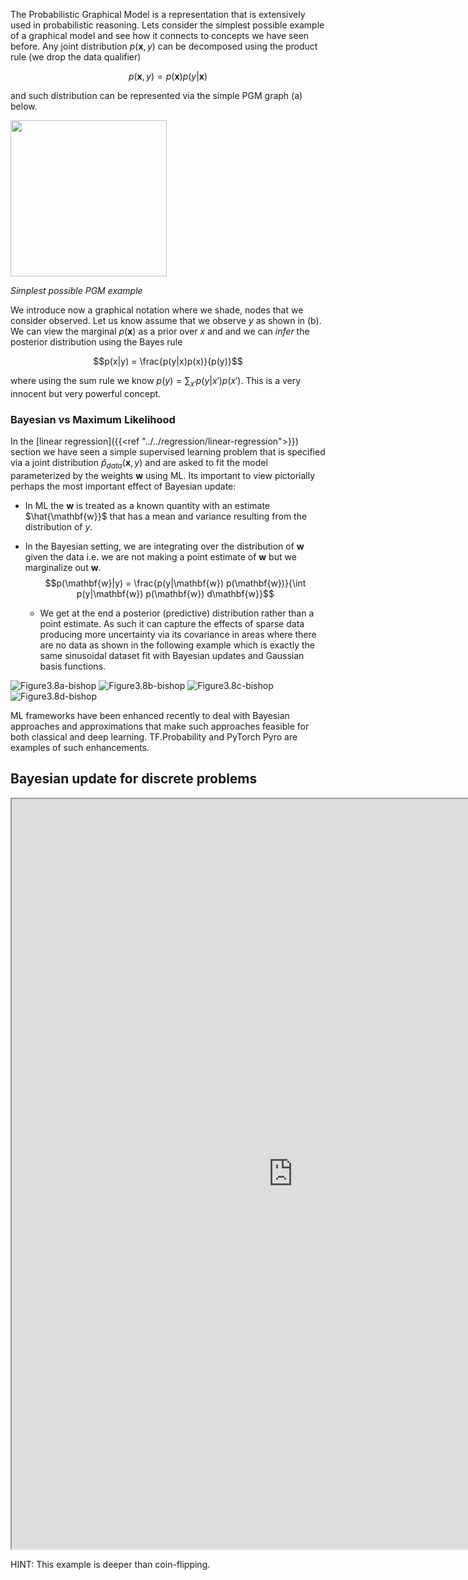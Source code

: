 The Probabilistic Graphical Model is a representation that is extensively used in probabilistic reasoning. Lets consider the simplest possible example of a graphical model and see how it connects to concepts we have seen before. Any joint distribution $p(\mathbf x, y)$ can be decomposed using the product rule (we drop the data qualifier) 

$$p(\mathbf x, y) = p(\mathbf x) p(y|\mathbf x)$$

and such distribution can be represented via the simple PGM graph (a) below. 

<img src="images/Figure8.37.png" width="250" align="center">

*Simplest possible PGM example*

We introduce now a graphical notation where we shade, nodes that we consider observed. Let us know assume that we observe $y$ as shown in (b). We can view the marginal $p(\mathbf x)$  as a prior over $x$ and and we can _infer_ the posterior distribution using the Bayes rule

$$p(x|y) = \frac{p(y|x)p(x)}{p(y)}$$

where using the sum rule we know $p(y) = \sum_{x'} p(y|x') p(x')$. This is a very innocent but very powerful concept. 


### Bayesian vs Maximum Likelihood

In the [linear regression]({{<ref "../../regression/linear-regression">}}) section we have seen a simple supervised learning problem that is specified via a joint distribution $\hat{p}_{data}(\mathbf x, y)$ and are asked to fit the model parameterized by the weights $\mathbf w$ using ML. Its important to view pictorially perhaps the most important effect of Bayesian update: 

* In ML the $\mathbf{w}$ is treated as a known quantity with an estimate $\hat{\mathbf{w}}$ that has a mean and variance resulting from the distribution of $y$.  
  
*  In the Bayesian setting, we are integrating over the distribution of $\mathbf{w}$ given the data i.e. we are not making a point estimate of $\mathbf{w}$ but we marginalize out $\mathbf{w}$. 
$$p(\mathbf{w}|y) = \frac{p(y|\mathbf{w}) p(\mathbf{w})}{\int p(y|\mathbf{w}) p(\mathbf{w}) d\mathbf{w}}$$ 
   *  We get at the end a posterior (predictive) distribution rather than a point estimate. As such it can capture the effects of sparse data producing more uncertainty via its covariance in areas where there are no data as shown in the following example which is exactly the same sinusoidal dataset fit with Bayesian updates and Gaussian basis functions.

![Figure3.8a-bishop](images/Figure3.8a.png)
![Figure3.8b-bishop](images/Figure3.8b.png)
![Figure3.8c-bishop](images/Figure3.8c.png)
![Figure3.8d-bishop](images/Figure3.8d.png)

ML frameworks have been enhanced recently to deal with Bayesian approaches and approximations that make such approaches feasible for both classical and deep learning. TF.Probability and PyTorch Pyro are examples of such enhancements. 

## Bayesian update for discrete problems

<iframe src="https://nbviewer.jupyter.org/github/pantelis/cs634-notebooks/blob/master/Bayesian_update_coin_flip.ipynb" width="900" height="1200"></iframe>

HINT: This example is deeper than coin-flipping.  